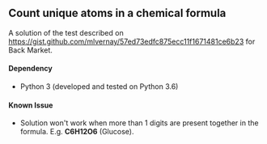 ## Count unique atoms in a chemical formula

A solution of the test described on https://gist.github.com/mlvernay/57ed73edfc875ecc11f1671481ce6b23 for Back Market.



#### Dependency

- Python 3 (developed and tested on Python 3.6)



#### Known Issue

- Solution won't work when more than 1 digits are present together in the formula. E.g. **C6H12O6** (Glucose).

